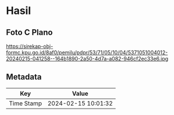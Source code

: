 # Hasil

## Foto C Plano

https://sirekap-obj-formc.kpu.go.id/8af0/pemilu/pdpr/53/71/05/10/04/5371051004012-20240215-041258--164b1890-2a50-4d7a-a082-946cf2ec33e6.jpg


## Metadata

| Key        | Value               |
| ---------- | ------------------- |
| Time Stamp | 2024-02-15 10:01:32 |



